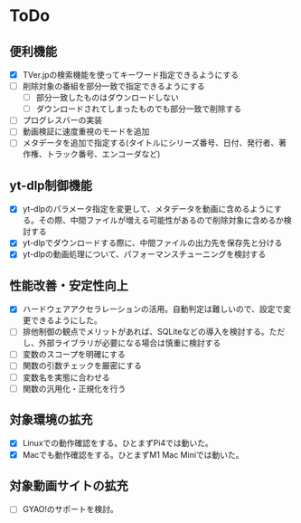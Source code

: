 # ToDo

## 便利機能

- [x] TVer.jpの検索機能を使ってキーワード指定できるようにする
- [ ] 削除対象の番組を部分一致で指定できるようにする
  - [ ] 部分一致したものはダウンロードしない
  - [ ] ダウンロードされてしまったものでも部分一致で削除する
- [ ] プログレスバーの実装
- [ ] 動画検証に速度重視のモードを追加
- [ ] メタデータを追加で指定する(タイトルにシリーズ番号、日付、発行者、著作権、トラック番号、エンコーダなど)

## yt-dlp制御機能

- [x] yt-dlpのパラメータ指定を変更して、メタデータを動画に含めるようにする。その際、中間ファイルが増える可能性があるので削除対象に含めるか検討する
- [x] yt-dlpでダウンロードする際に、中間ファイルの出力先を保存先と分ける
- [x] yt-dlpの動画処理について、パフォーマンスチューニングを検討する

## 性能改善・安定性向上

- [x] ハードウェアアクセラレーションの活用。自動判定は難しいので、設定で変更できるようにした。
- [ ] 排他制御の観点でメリットがあれば、SQLiteなどの導入を検討する。ただし、外部ライブラリが必要になる場合は慎重に検討する
- [ ] 変数のスコープを明確にする
- [ ] 関数の引数チェックを厳密にする
- [ ] 変数名を実態に合わせる
- [ ] 関数の汎用化・正規化を行う

## 対象環境の拡充

- [x] Linuxでの動作確認をする。ひとまずPi4では動いた。
- [x] Macでも動作確認をする。ひとまずM1 Mac Miniでは動いた。

## 対象動画サイトの拡充

- [ ] GYAO!のサポートを検討。
